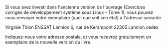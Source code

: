 Si vous avez investi dans l'ancienne version de l'ouvrage (Exercices corrigés de développement système sous Linux - Tome 1), vous pouvez nous renvoyer votre exemplaire (quel que soit son état) à l'adresse suivante. 

Virginie Thion
ENSSAT Lannion
6, rue de Kerampont
22305 Lannion cedex

Indiquez-nous votre adresse postale, et vous recevrez gratuitement un exemplaire de la nouvelle version du livre. 
